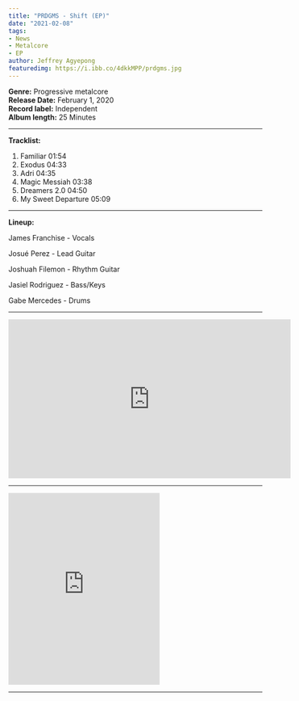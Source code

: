```yaml
---
title: "PRDGMS - Shift (EP)"
date: "2021-02-08"
tags:
- News
- Metalcore
- EP
author: Jeffrey Agyepong
featuredimg: https://i.ibb.co/4dkkMPP/prdgms.jpg
---
```


**Genre:** Progressive metalcore <br>
**Release Date:** February 1, 2020<br>
**Record label:** Independent<br>
**Album length:** 25 Minutes 


* * *
**Tracklist:**

1. Familiar 01:54
2. Exodus 04:33
3. Adri 04:35
4. Magic Messiah 03:38
5. Dreamers 2.0 04:50
6. My Sweet Departure 05:09

<hr>

**Lineup:**

James Franchise - Vocals

Josué Perez - Lead Guitar

 Joshuah Filemon - Rhythm Guitar

Jasiel Rodriguez - Bass/Keys 

Gabe Mercedes - Drums

***

<div class="video-container"><iframe src="https://www.youtube.com/embed/https://youtube.com/playlist?list=PLkeGp8-QZlQj-pHAxXMpoS4Seo6IC56Lw" width="560" height="315" frameborder="0"></iframe></div>

<hr>

<iframe src="https://open.spotify.com/embed/album/3wGiNAfb4UEeOw3xf3nfeK" width="300" height="380" frameborder="0" allowtransparency="true" allow="encrypted-media"></iframe>

<hr>